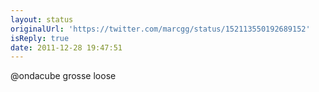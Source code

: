 ```yaml
---
layout: status
originalUrl: 'https://twitter.com/marcgg/status/152113550192689152'
isReply: true
date: 2011-12-28 19:47:51
---
```


@ondacube grosse loose
